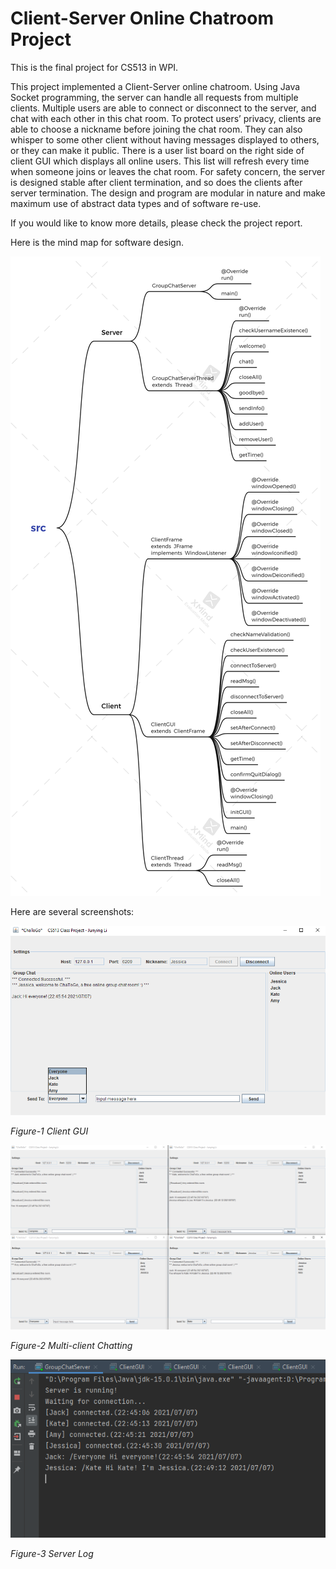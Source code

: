 # Client-Server Online Chatroom Project

This is the final project for CS513 in WPI.

This project implemented a Client-Server online chatroom. Using Java Socket programming, the server can handle all requests
from multiple clients. Multiple users are able to connect or disconnect to the server, and
chat with each other in this chat room. To protect users’ privacy, clients are able to choose a
nickname before joining the chat room. They can also whisper to some other client without
having messages displayed to others, or they can make it public. There is a user list board on
the right side of client GUI which displays all online users. This list will refresh every time
when someone joins or leaves the chat room. For safety concern, the server is
designed stable after client termination, and so does the clients after server termination. 
The design and program are modular in nature
and make maximum use of abstract data types and of software re-use. 

If you would like to know more details, please check the project report.

Here is the mind map for software design.

![mind-map](img/mindMap.png)

Here are several screenshots:

![clientGUI](img/clientGUI.png)

*Figure-1 Client GUI*

![multi-client](img/multi-client.png)

*Figure-2 Multi-client Chatting*

![log](img/serverLog.png)

*Figure-3 Server Log*
